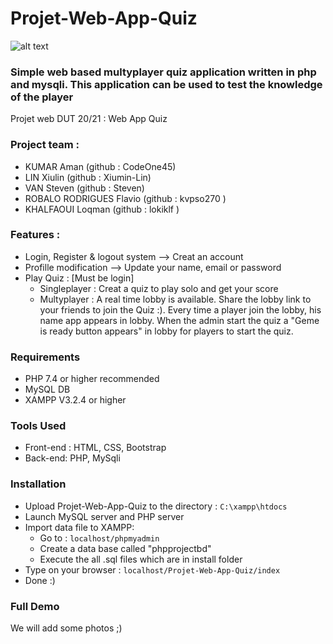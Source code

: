 # Projet-Web-App-Quiz
![alt text](https://img.freepik.com/vecteurs-libre/quiz-dans-style-bande-dessinee-pop-art_175838-505.jpg?size=626&ext=jpg)
### Simple web based multyplayer quiz application written in php and mysqli. This application can be used to test the knowledge of the player

Projet web DUT 20/21 : Web App Quiz

### Project team :

- KUMAR Aman (github : CodeOne45)
- LIN Xiulin (github : Xiumin-Lin)
- VAN Steven (github : Steven)
- ROBALO RODRIGUES Flavio (github : kvpso270 )
- KHALFAOUI Loqman (github : lokiklf )

### Features :

- Login, Register & logout system --> Creat an account
- Profille modification --> Update your name, email or password
- Play Quiz : [Must be login]
  - Singleplayer : Creat a quiz to play solo and get your score
  - Multyplayer : A real time lobby is available. Share the lobby link to your friends to join the Quiz :). 
    Every time a player join the lobby, his name app appears in lobby. When the admin start the quiz
    a "Geme is ready button appears" in lobby for players to start the quiz.

### Requirements

- PHP 7.4 or higher recommended
- MySQL DB
- XAMPP V3.2.4 or higher

### Tools Used

- Front-end : HTML, CSS, Bootstrap
- Back-end: PHP, MySqli

### Installation

- Upload Projet-Web-App-Quiz to the directory : `C:\xampp\htdocs`
- Launch MySQL server and PHP server
- Import data file to XAMPP:
  - Go to : `localhost/phpmyadmin`
  - Create a data base called "phpprojectbd"
  - Execute the all .sql files which are in install folder
- Type on your browser : `localhost/Projet-Web-App-Quiz/index`
- Done :)

### Full Demo

We will add some photos ;)
